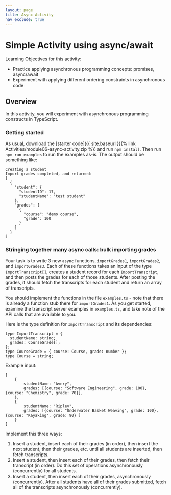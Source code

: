 ```yaml
---
layout: page
title: Async Activity
nav_exclude: true
---
```


# Simple Activity using async/await

Learning Objectives for this activity:

- Practice applying asynchronous programming concepts: promises, async/await
- Experiment with applying different ordering constraints in asynchronous code

## Overview

In this activity, you will experiment with asynchronous programming constructs in TypeScript.

### Getting started

As usual, download the [starter code]({{ site.baseurl }}{% link Activities/module06-async-activity.zip %}) and run `npm install`. Then run `npm run examples` to run the examples as-is. The output should be something like:

```
Creating a student
Import grades completed, and returned:
[
  {
    "student": {
      "studentID": 17,
      "studentName": "test student"
    },
    "grades": [
      {
        "course": "demo course",
        "grade": 100
      }
    ]
  }
]

```

### Stringing together many async calls: bulk importing grades

Your task is to write 3 new `async` functions, `importGrades1`, `importGrades2`, and
`importGrades3`. Each of these functions takes an input of the type `ImportTranscript[]`, creates a student
record for each `ImportTranscript`, and then posts the grades for each of those students. After
posting the grades, it should fetch the transcripts for each student and return an array of
transcripts.

You should implement the functions in the file `examples.ts` - note that there is already a function
stub there for `importGrades1`. As you get started, examine the transcript server examples in
`examples.ts`, and take note of the API calls that are available to you.

Here is the type definition for `ImportTranscript` and its dependencies:

```
type ImportTranscript = {
  studentName: string;
  grades: CourseGrade[];
};
type CourseGrade = { course: Course, grade: number };
type Course = string;
```

Example input:

```
[
    {
        studentName: "Avery",
        grades: [{course: "Software Engineering", grade: 100}, {course: "Chemistry", grade: 70}],
    },
    {
        studentName: "Ripley",
        grades: [{course: "Underwater Basket Weaving", grade: 100}, {course: "Kayaking", grade: 90} ]
    }
]
```

Implement this three ways:

1. Insert a student, insert each of their grades (in order), then insert the next student, then
   their grades, etc. until all students are inserted, then fetch transcripts.
2. Insert a student, then insert each of their grades, then fetch their transcript (in order). Do
   this set of operations asynchronously (concurrently) for all students.
3. Insert a student, then insert each of their grades, asynchronously (concurrently). After all
   students have all of their grades submitted, fetch all of the transcripts asynchronously
   (concurrently).
